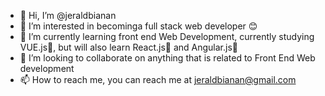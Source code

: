 - 👋 Hi, I’m @jeraldbianan
- 👀 I’m interested in becominga full stack web developer 😊
- 🌱 I’m currently learning front end Web Development, currently studying VUE.js📗, but will also learn React.js📘 and Angular.js📙 
- 💞️ I’m looking to collaborate on anything that is related to Front End Web development
- 📫 How to reach me, you can reach me at jeraldbianan@gmail.com
